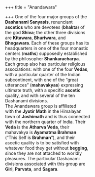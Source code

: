 +++
title = "Anandawara"

+++
One of the four major groups of the  
**Dashanami Sanyasis**, renunciant  
**ascetics** who are devotees (**bhakta**) of  
the god **Shiva**; the other three divisions  
are **Kitawara**, **Bhuriwara**, and  
**Bhogawara**. Each of these groups has its  
headquarters in one of the four monastic  
centers (**maths**) supposedly established  
by the philosopher **Shankaracharya**.  
Each group also has particular religious  
associations: with one of the four **Vedas**,  
with a particular quarter of the Indian  
subcontinent, with one of the “great  
utterances” (**mahavakyas**) expressing  
ultimate truth, with a specific **ascetic**  
quality, and with several of the ten  
Dashanami divisions.  
The Anandawara group is affiliated  
with the **Jyotir Math** in the Himalayan  
town of **Joshimath** and is thus connected  
with the northern quarter of India. Their  
**Veda** is the **Atharva Veda**, their  
mahavakya is **Ayamatma Brahman**  
(“This Self is **Brahman**”), and their  
ascetic quality is to be satisfied with  
whatever food they get without **begging**,  
since they are not attached to worldly  
pleasures. The particular Dashanami  
divisions associated with this group are  
**Giri**, **Parvata**, and **Sagara**.